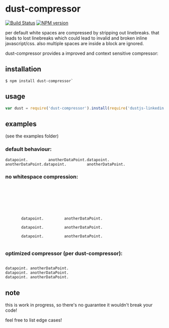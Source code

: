 # dust-compressor

[![Build Status](https://travis-ci.org/zaphod1984/dust-compressor.png)](https://travis-ci.org/zaphod1984/dust-compressor)
[![NPM version](https://badge.fury.io/js/dust-compressor.png)](http://badge.fury.io/js/dust-compressor)

per default white spaces are compressed by stripping out linebreaks.
that leads to lost linebreaks which could lead to invalid and broken inline javascript/css.
also multiple spaces are inside a block are ignored.

dust-compressor provides a improved and context sensitive compressor:

## installation
```
$ npm install dust-compressor`
```

## usage
```javascript
var dust = require('dust-compressor').install(require('dustjs-linkedin'));
```

## examples
(see the examples folder)

### default behaviour:
```
datapoint.         anotherDataPoint.datapoint.         anotherDataPoint.datapoint.         anotherDataPoint.
```

### no whitespace compression:
```







       datapoint.         anotherDataPoint.

       datapoint.         anotherDataPoint.

       datapoint.         anotherDataPoint.


```
### optimized compressor (per dust-compressor):
```

datapoint. anotherDataPoint.
datapoint. anotherDataPoint.
datapoint. anotherDataPoint.

```

## note
this is work in progress, so there's no guarantee it wouldn't break your code!

feel free to list edge cases!

